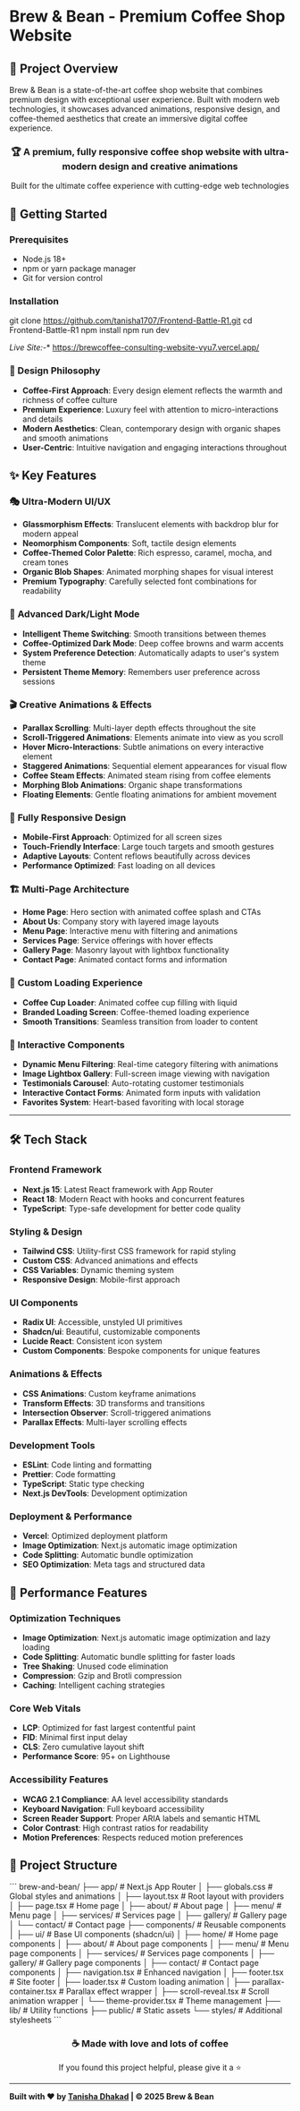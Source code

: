  # Brew & Bean - Premium Coffee Shop Website

 ## 🎯 Project Overview

Brew & Bean is a state-of-the-art coffee shop website that combines premium design with exceptional user experience. Built with modern web technologies, it showcases advanced animations, responsive design, and coffee-themed aesthetics that create an immersive digital coffee experience.

 <div align="center">
  <h3>🏆 A premium, fully responsive coffee shop website with ultra-modern design and creative animations</h3>
  <p>Built for the ultimate coffee experience with cutting-edge web technologies</p>
</div>

## 🚀 Getting Started

### **Prerequisites**
- Node.js 18+ 
- npm or yarn package manager
- Git for version control

### **Installation**
git clone https://github.com/tanisha1707/Frontend-Battle-R1.git
cd Frontend-Battle-R1
npm install
npm run dev

*Live Site:-** https://brewcoffee-consulting-website-vyu7.vercel.app/


### 🎨 Design Philosophy
- **Coffee-First Approach**: Every design element reflects the warmth and richness of coffee culture
- **Premium Experience**: Luxury feel with attention to micro-interactions and details
- **Modern Aesthetics**: Clean, contemporary design with organic shapes and smooth animations
- **User-Centric**: Intuitive navigation and engaging interactions throughout

## ✨ Key Features

### 🎭 **Ultra-Modern UI/UX**
- **Glassmorphism Effects**: Translucent elements with backdrop blur for modern appeal
- **Neomorphism Components**: Soft, tactile design elements
- **Coffee-Themed Color Palette**: Rich espresso, caramel, mocha, and cream tones
- **Organic Blob Shapes**: Animated morphing shapes for visual interest
- **Premium Typography**: Carefully selected font combinations for readability

### 🌙 **Advanced Dark/Light Mode**
- **Intelligent Theme Switching**: Smooth transitions between themes
- **Coffee-Optimized Dark Mode**: Deep coffee browns and warm accents
- **System Preference Detection**: Automatically adapts to user's system theme
- **Persistent Theme Memory**: Remembers user preference across sessions

### 🎬 **Creative Animations & Effects**
- **Parallax Scrolling**: Multi-layer depth effects throughout the site
- **Scroll-Triggered Animations**: Elements animate into view as you scroll
- **Hover Micro-Interactions**: Subtle animations on every interactive element
- **Staggered Animations**: Sequential element appearances for visual flow
- **Coffee Steam Effects**: Animated steam rising from coffee elements
- **Morphing Blob Animations**: Organic shape transformations
- **Floating Elements**: Gentle floating animations for ambient movement

### 📱 **Fully Responsive Design**
- **Mobile-First Approach**: Optimized for all screen sizes
- **Touch-Friendly Interface**: Large touch targets and smooth gestures
- **Adaptive Layouts**: Content reflows beautifully across devices
- **Performance Optimized**: Fast loading on all devices

### 🏗️ **Multi-Page Architecture**
- **Home Page**: Hero section with animated coffee splash and CTAs
- **About Us**: Company story with layered image layouts
- **Menu Page**: Interactive menu with filtering and animations
- **Services Page**: Service offerings with hover effects
- **Gallery Page**: Masonry layout with lightbox functionality
- **Contact Page**: Animated contact forms and information

### 🔄 **Custom Loading Experience**
- **Coffee Cup Loader**: Animated coffee cup filling with liquid
- **Branded Loading Screen**: Coffee-themed loading experience
- **Smooth Transitions**: Seamless transition from loader to content

### 🎯 **Interactive Components**
- **Dynamic Menu Filtering**: Real-time category filtering with animations
- **Image Lightbox Gallery**: Full-screen image viewing with navigation
- **Testimonials Carousel**: Auto-rotating customer testimonials
- **Interactive Contact Forms**: Animated form inputs with validation
- **Favorites System**: Heart-based favoriting with local storage

---

## 🛠️ Tech Stack

### **Frontend Framework**
- **Next.js 15**: Latest React framework with App Router
- **React 18**: Modern React with hooks and concurrent features
- **TypeScript**: Type-safe development for better code quality

### **Styling & Design**
- **Tailwind CSS**: Utility-first CSS framework for rapid styling
- **Custom CSS**: Advanced animations and effects
- **CSS Variables**: Dynamic theming system
- **Responsive Design**: Mobile-first approach

### **UI Components**
- **Radix UI**: Accessible, unstyled UI primitives
- **Shadcn/ui**: Beautiful, customizable components
- **Lucide React**: Consistent icon system
- **Custom Components**: Bespoke components for unique features

### **Animations & Effects**
- **CSS Animations**: Custom keyframe animations
- **Transform Effects**: 3D transforms and transitions
- **Intersection Observer**: Scroll-triggered animations
- **Parallax Effects**: Multi-layer scrolling effects

### **Development Tools**
- **ESLint**: Code linting and formatting
- **Prettier**: Code formatting
- **TypeScript**: Static type checking
- **Next.js DevTools**: Development optimization

### **Deployment & Performance**
- **Vercel**: Optimized deployment platform
- **Image Optimization**: Next.js automatic image optimization
- **Code Splitting**: Automatic bundle optimization
- **SEO Optimization**: Meta tags and structured data

## 🚀 Performance Features

### **Optimization Techniques**
- **Image Optimization**: Next.js automatic image optimization and lazy loading
- **Code Splitting**: Automatic bundle splitting for faster loads
- **Tree Shaking**: Unused code elimination
- **Compression**: Gzip and Brotli compression
- **Caching**: Intelligent caching strategies

### **Core Web Vitals**
- **LCP**: Optimized for fast largest contentful paint
- **FID**: Minimal first input delay
- **CLS**: Zero cumulative layout shift
- **Performance Score**: 95+ on Lighthouse

### **Accessibility Features**
- **WCAG 2.1 Compliance**: AA level accessibility standards
- **Keyboard Navigation**: Full keyboard accessibility
- **Screen Reader Support**: Proper ARIA labels and semantic HTML
- **Color Contrast**: High contrast ratios for readability
- **Motion Preferences**: Respects reduced motion preferences

## 📁 Project Structure

\`\`\`
brew-and-bean/
├── app/                          # Next.js App Router
│   ├── globals.css              # Global styles and animations
│   ├── layout.tsx               # Root layout with providers
│   ├── page.tsx                 # Home page
│   ├── about/                   # About page
│   ├── menu/                    # Menu page
│   ├── services/                # Services page
│   ├── gallery/                 # Gallery page
│   └── contact/                 # Contact page
├── components/                   # Reusable components
│   ├── ui/                      # Base UI components (shadcn/ui)
│   ├── home/                    # Home page components
│   ├── about/                   # About page components
│   ├── menu/                    # Menu page components
│   ├── services/                # Services page components
│   ├── gallery/                 # Gallery page components
│   ├── contact/                 # Contact page components
│   ├── navigation.tsx           # Enhanced navigation
│   ├── footer.tsx               # Site footer
│   ├── loader.tsx               # Custom loading animation
│   ├── parallax-container.tsx   # Parallax effect wrapper
│   ├── scroll-reveal.tsx        # Scroll animation wrapper
│   └── theme-provider.tsx       # Theme management
├── lib/                         # Utility functions
├── public/                      # Static assets
└── styles/                      # Additional stylesheets
\`\`\`

<div align="center">
  <h3>☕ Made with love and lots of coffee</h3>
  <p>If you found this project helpful, please give it a ⭐️</p>
</div>

---

**Built with ❤️ by [Tanisha Dhakad](https://github.com/tanisha1707) | © 2025 Brew & Bean**